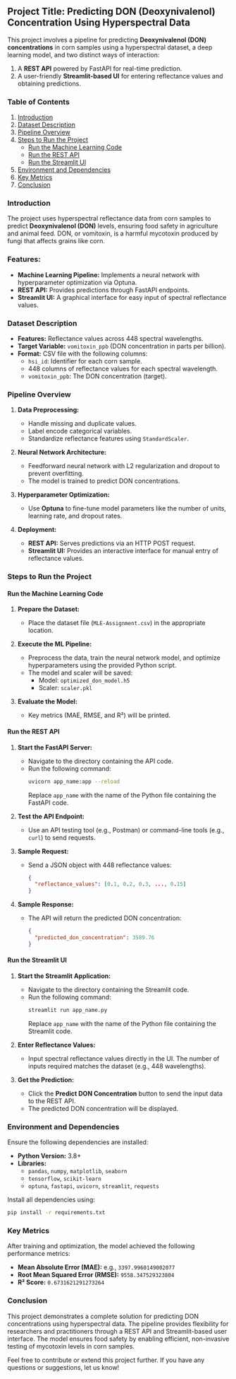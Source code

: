 ## **Project Title: Predicting DON (Deoxynivalenol) Concentration Using Hyperspectral Data**

This project involves a pipeline for predicting **Deoxynivalenol (DON) concentrations** in corn samples using a hyperspectral dataset, a deep learning model, and two distinct ways of interaction:
1. A **REST API** powered by FastAPI for real-time prediction.
2. A user-friendly **Streamlit-based UI** for entering reflectance values and obtaining predictions.


### **Table of Contents**
1. [Introduction](#introduction)
2. [Dataset Description](#dataset-description)
3. [Pipeline Overview](#pipeline-overview)
4. [Steps to Run the Project](#steps-to-run-the-project)
    - [Run the Machine Learning Code](#run-the-machine-learning-code)
    - [Run the REST API](#run-the-rest-api)
    - [Run the Streamlit UI](#run-the-streamlit-ui)
5. [Environment and Dependencies](#environment-and-dependencies)
6. [Key Metrics](#key-metrics)
7. [Conclusion](#conclusion)


### **Introduction**
The project uses hyperspectral reflectance data from corn samples to predict **Deoxynivalenol (DON)** levels, ensuring food safety in agriculture and animal feed. DON, or vomitoxin, is a harmful mycotoxin produced by fungi that affects grains like corn.

### **Features:**
- **Machine Learning Pipeline:** Implements a neural network with hyperparameter optimization via Optuna.
- **REST API:** Provides predictions through FastAPI endpoints.
- **Streamlit UI:** A graphical interface for easy input of spectral reflectance values.


### **Dataset Description**
- **Features:** Reflectance values across 448 spectral wavelengths.
- **Target Variable:** `vomitoxin_ppb` (DON concentration in parts per billion).
- **Format:** CSV file with the following columns:
  - `hsi_id`: Identifier for each corn sample.
  - 448 columns of reflectance values for each spectral wavelength.
  - `vomitoxin_ppb`: The DON concentration (target).


### **Pipeline Overview**

1. **Data Preprocessing:**
   - Handle missing and duplicate values.
   - Label encode categorical variables.
   - Standardize reflectance features using `StandardScaler`.

2. **Neural Network Architecture:**
   - Feedforward neural network with L2 regularization and dropout to prevent overfitting.
   - The model is trained to predict DON concentrations.

3. **Hyperparameter Optimization:**
   - Use **Optuna** to fine-tune model parameters like the number of units, learning rate, and dropout rates.

4. **Deployment:**
   - **REST API:** Serves predictions via an HTTP POST request.
   - **Streamlit UI:** Provides an interactive interface for manual entry of reflectance values.


### **Steps to Run the Project**

#### **Run the Machine Learning Code**
1. **Prepare the Dataset:**
   - Place the dataset file (`MLE-Assignment.csv`) in the appropriate location.

2. **Execute the ML Pipeline:**
   - Preprocess the data, train the neural network model, and optimize hyperparameters using the provided Python script.
   - The model and scaler will be saved:
     - Model: `optimized_don_model.h5`
     - Scaler: `scaler.pkl`

3. **Evaluate the Model:**
   - Key metrics (MAE, RMSE, and R²) will be printed.



#### **Run the REST API**
1. **Start the FastAPI Server:**
   - Navigate to the directory containing the API code.
   - Run the following command:
     ```bash
     uvicorn app_name:app --reload
     ```
     Replace `app_name` with the name of the Python file containing the FastAPI code.

2. **Test the API Endpoint:**
   - Use an API testing tool (e.g., Postman) or command-line tools (e.g., `curl`) to send requests.

3. **Sample Request:**
   - Send a JSON object with 448 reflectance values:
     ```json
     {
       "reflectance_values": [0.1, 0.2, 0.3, ..., 0.15]
     }
     ```

4. **Sample Response:**
   - The API will return the predicted DON concentration:
     ```json
     {
       "predicted_don_concentration": 3589.76
     }
     ```


#### **Run the Streamlit UI**
1. **Start the Streamlit Application:**
   - Navigate to the directory containing the Streamlit code.
   - Run the following command:
     ```bash
     streamlit run app_name.py
     ```
     Replace `app_name` with the name of the Python file containing the Streamlit code.

2. **Enter Reflectance Values:**
   - Input spectral reflectance values directly in the UI. The number of inputs required matches the dataset (e.g., 448 wavelengths).

3. **Get the Prediction:**
   - Click the **Predict DON Concentration** button to send the input data to the REST API.
   - The predicted DON concentration will be displayed.

### **Environment and Dependencies**
Ensure the following dependencies are installed:

- **Python Version:** 3.8+
- **Libraries:**
  - `pandas`, `numpy`, `matplotlib`, `seaborn`
  - `tensorflow`, `scikit-learn`
  - `optuna`, `fastapi`, `uvicorn`, `streamlit`, `requests`

Install all dependencies using:
```bash
pip install -r requirements.txt
```

### **Key Metrics**
After training and optimization, the model achieved the following performance metrics:
- **Mean Absolute Error (MAE):** e.g., `3397.9960149002077`
- **Root Mean Squared Error (RMSE):**  `9558.347529323804`
- **R² Score:**  `0.6731621291273264`

### **Conclusion**
This project demonstrates a complete solution for predicting DON concentrations using hyperspectral data. The pipeline provides flexibility for researchers and practitioners through a REST API and Streamlit-based user interface. The model ensures food safety by enabling efficient, non-invasive testing of mycotoxin levels in corn samples.

Feel free to contribute or extend this project further. If you have any questions or suggestions, let us know!